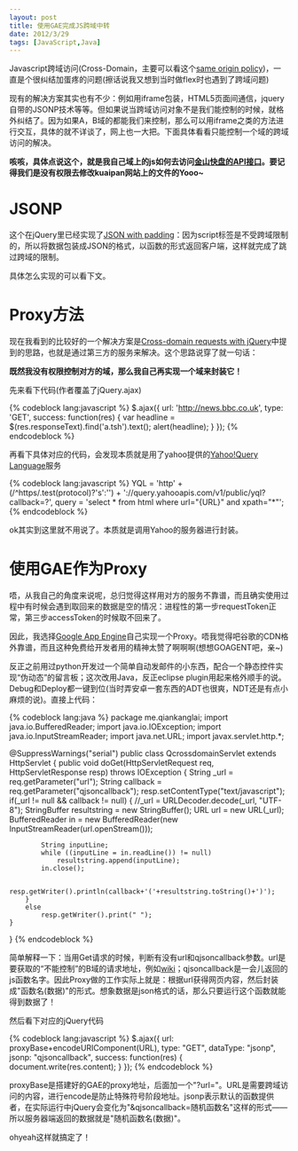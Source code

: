 ```yaml
---
layout: post
title: 使用GAE完成JS跨域中转
date: 2012/3/29
tags: [JavaScript,Java]
---
```


Javascript跨域访问(Cross-Domain，主要可以看这个[same origin policy](http://en.wikipedia.org/wiki/Same_origin_policy))，一直是个很纠结加蛋疼的问题(擦话说我又想到当时做flex时也遇到了跨域问题)

<!--more-->

现有的解决方案其实也有不少：例如用iframe包装，HTML5页面间通信，jquery自带的JSONP技术等等。但如果说当跨域访问对象不是我们能控制的时候，就格外纠结了。因为如果A，B域的都能我们来控制，那么可以用iframe之类的方法进行交互，具体的就不详谈了，网上也一大把。下面具体看看只能控制一个域的跨域访问的解决。

**咳咳，具体点说这个，就是我自己域上的js如何去访问[金山快盘的API接口](http://www.kuaipan.cn/developers/)。要记得我们是没有权限去修改kuaipan网站上的文件的Yooo~**

# JSONP

这个在jQuery里已经实现了[JSON with padding](http://en.wikipedia.org/wiki/JSONP)：因为script标签是不受跨域限制的，所以将数据包装成JSON的格式，以函数的形式返回客户端，这样就完成了跳过跨域的限制。

具体怎么实现的可以看下文。

# Proxy方法

现在我看到的比较好的一个解决方案是[Cross-domain requests with jQuery](http://james.padolsey.com/javascript/cross-domain-requests-with-jquery/)中提到的思路，也就是通过第三方的服务来解决。这个思路说穿了就一句话：

**既然我没有权限控制对方的域，那么我自己再实现一个域来封装它！**

先来看下代码(作者覆盖了jQuery.ajax)

{% codeblock lang:javascript %}
$.ajax({
    url: 'http://news.bbc.co.uk',
    type: 'GET',
    success: function(res) {
        var headline = $(res.responseText).find('a.tsh').text();
        alert(headline);
    }
});
{% endcodeblock %}

再看下具体对应的代码，会发现本质就是用了yahoo提供的[Yahoo!Query Language](http://developer.yahoo.com/yql/)服务

{% codeblock lang:javascript %}
YQL = 'http' + (/^https/.test(protocol)?'s':'') + '://query.yahooapis.com/v1/public/yql?callback=?',
query = 'select * from html where url="{URL}" and xpath="*"';
{% endcodeblock %}

ok其实到这里就不用说了。本质就是调用Yahoo的服务器进行封装。

# 使用GAE作为Proxy

唔，从我自己的角度来说呢，总归觉得这样用对方的服务不靠谱，而且确实使用过程中有时候会遇到取回来的数据是空的情况：进程性的第一步requestToken正常，第三步accessToken的时候取不回来了。

因此，我选择[Google App Engine](https://developers.google.com/appengine/)自己实现一个Proxy。唔我觉得吧谷歌的CDN格外靠谱，而且这种免费给开发者用的精神太赞了啊啊啊(想想GOAGENT吧，亲~)

反正之前用过python开发过一个简单自动发邮件的小东西，配合一个静态控件实现“伪动态”的留言板；这次改用Java，反正eclipse plugin用起来格外顺手的说。Debug和Deploy都一键到位(当时弄安卓一套东西的ADT也很爽，NDT还是有点小麻烦的说)。直接上代码：

{% codeblock lang:java %}
package me.qiankanglai;
import java.io.BufferedReader;
import java.io.IOException;
import java.io.InputStreamReader;
import java.net.URL;
import javax.servlet.http.*;

@SuppressWarnings("serial")
public class QcrossdomainServlet extends HttpServlet {
    public void doGet(HttpServletRequest req, HttpServletResponse resp) throws IOException {
        String _url = req.getParameter("url");
        String callback = req.getParameter("qjsoncallback");
        resp.setContentType("text/javascript");
        if(_url != null && callback != null)
        {
            //_url = URLDecoder.decode(_url, "UTF-8");
            StringBuffer resultstring = new StringBuffer();
            URL url = new URL(_url);
            BufferedReader in = new BufferedReader(new InputStreamReader(url.openStream()));

            String inputLine;
            while ((inputLine = in.readLine()) != null)
                resultstring.append(inputLine);
            in.close();
            
            resp.getWriter().println(callback+'('+resultstring.toString()+')');
        }
        else
            resp.getWriter().print(" ");
    }
}
{% endcodeblock %}

简单解释一下：当用Get请求的时候，判断有没有url和qjsoncallback参数。url是要获取的“不能控制”的B域的请求地址，例如[wiki](http://en.wikipedia.org/wiki/Main_Page)；qjsoncallback是一会儿返回的js函数名字。因此Proxy做的工作实际上就是：根据url获得网页内容，然后封装成"函数名(数据)"的形式。想象数据是json格式的话，那么只要运行这个函数就能得到数据了！

然后看下对应的jQuery代码

{% codeblock lang:javascript %}
$.ajax({
    url: proxyBase+encodeURIComponent(URL),
    type: "GET",
    dataType: "jsonp",
    jsonp: "qjsoncallback",
    success: function(res) {
      document.write(res.content);
    }
});
{% endcodeblock %}

proxyBase是搭建好的GAE的proxy地址，后面加一个"?url="。URL是需要跨域访问的内容，进行encode是防止特殊符号阶段地址。jsonp表示默认的函数提供者，在实际运行中jQuery会变化为"&amp;qjsoncallback=随机函数名"这样的形式——所以服务器端返回的数据就是"随机函数名(数据)"。

ohyeah这样就搞定了！